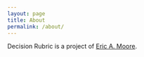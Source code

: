 ```yaml
---
layout: page
title: About
permalink: /about/
---
```


Decision Rubric is a project of [Eric A. Moore](https://www.linkedin.com/in/ericaaronmoore/).
